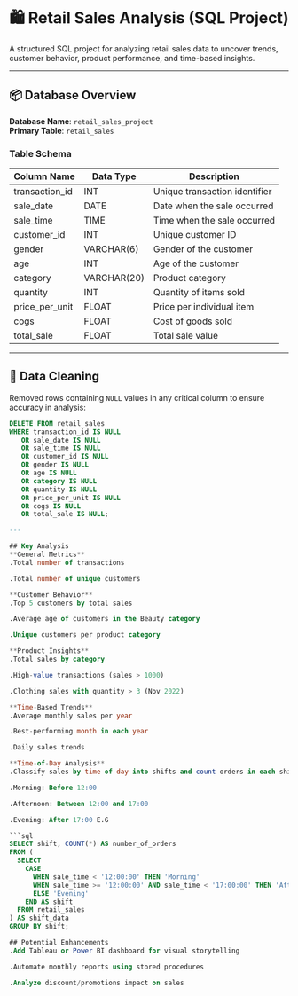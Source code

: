 # 🛍️ Retail Sales Analysis (SQL Project)

A structured SQL project for analyzing retail sales data to uncover trends, customer behavior, product performance, and time-based insights.

---

## 📦 Database Overview

**Database Name**: `retail_sales_project`  
**Primary Table**: `retail_sales`

### Table Schema

| Column Name       | Data Type   | Description                         |
|-------------------|-------------|-------------------------------------|
| transaction_id    | INT         | Unique transaction identifier       |
| sale_date         | DATE        | Date when the sale occurred         |
| sale_time         | TIME        | Time when the sale occurred         |
| customer_id       | INT         | Unique customer ID                  |
| gender            | VARCHAR(6)  | Gender of the customer              |
| age               | INT         | Age of the customer                 |
| category          | VARCHAR(20) | Product category                    |
| quantity          | INT         | Quantity of items sold              |
| price_per_unit    | FLOAT       | Price per individual item           |
| cogs              | FLOAT       | Cost of goods sold                  |
| total_sale        | FLOAT       | Total sale value                    |

---

## 🧹 Data Cleaning

Removed rows containing `NULL` values in any critical column to ensure accuracy in analysis:

```sql
DELETE FROM retail_sales
WHERE transaction_id IS NULL
   OR sale_date IS NULL
   OR sale_time IS NULL
   OR customer_id IS NULL
   OR gender IS NULL
   OR age IS NULL
   OR category IS NULL
   OR quantity IS NULL
   OR price_per_unit IS NULL
   OR cogs IS NULL
   OR total_sale IS NULL;

---

## Key Analysis
**General Metrics**
.Total number of transactions

.Total number of unique customers

**Customer Behavior**
.Top 5 customers by total sales

.Average age of customers in the Beauty category

.Unique customers per product category

**Product Insights**
.Total sales by category

.High-value transactions (sales > 1000)

.Clothing sales with quantity > 3 (Nov 2022)

**Time-Based Trends**
.Average monthly sales per year

.Best-performing month in each year

.Daily sales trends

**Time-of-Day Analysis**
.Classify sales by time of day into shifts and count orders in each shift:

.Morning: Before 12:00

.Afternoon: Between 12:00 and 17:00

.Evening: After 17:00 E.G

```sql
SELECT shift, COUNT(*) AS number_of_orders
FROM (
  SELECT 
    CASE 
      WHEN sale_time < '12:00:00' THEN 'Morning'
      WHEN sale_time >= '12:00:00' AND sale_time < '17:00:00' THEN 'Afternoon'
      ELSE 'Evening'
    END AS shift
  FROM retail_sales
) AS shift_data
GROUP BY shift;

## Potential Enhancements
.Add Tableau or Power BI dashboard for visual storytelling

.Automate monthly reports using stored procedures

.Analyze discount/promotions impact on sales
